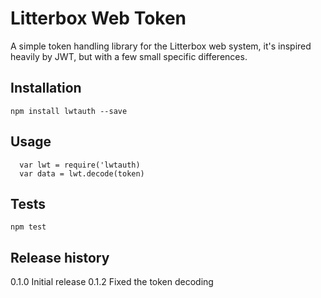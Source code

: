 Litterbox Web Token
===================

A simple token handling library for the Litterbox web system, it's inspired heavily
by JWT, but with a few small specific differences.

## Installation

`npm install lwtauth --save`

## Usage

```
  var lwt = require('lwtauth)
  var data = lwt.decode(token)
```

## Tests

`npm test`

## Release history

0.1.0 Initial release
0.1.2 Fixed the token decoding